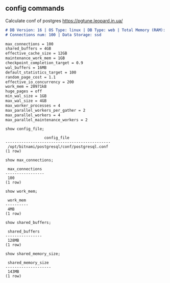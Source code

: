 ## config commands

Calculate conf of postgres
https://pgtune.leopard.in.ua/

```markdown
# DB Version: 16 | OS Type: linux | DB Type: web | Total Memory (RAM): 16 GB | CPUs num: 4
# Connections num: 100 | Data Storage: ssd

max_connections = 100
shared_buffers = 4GB
effective_cache_size = 12GB
maintenance_work_mem = 1GB
checkpoint_completion_target = 0.9
wal_buffers = 16MB
default_statistics_target = 100
random_page_cost = 1.1
effective_io_concurrency = 200
work_mem = 20971kB
huge_pages = off
min_wal_size = 1GB
max_wal_size = 4GB
max_worker_processes = 4
max_parallel_workers_per_gather = 2
max_parallel_workers = 4
max_parallel_maintenance_workers = 2
```


```shell
show config_file;
```
```shell
                 config_file                  
----------------------------------------------
 /opt/bitnami/postgresql/conf/postgresql.conf
(1 row)
```

```shell
show max_connections;
```

```shell
 max_connections 
-----------------
 100
(1 row)
```

```shell
show work_mem;
```

```shell
 work_mem 
----------
 4MB
(1 row)
```

```shell
show shared_buffers;
```

```shell
 shared_buffers 
----------------
 128MB
(1 row)
```

```shell
show shared_memory_size;
```

```shell
 shared_memory_size 
--------------------
 143MB
(1 row)
```
